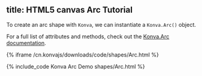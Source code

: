 title: HTML5 canvas Arc Tutorial
---

To create an arc shape with `Konva`, we can instantiate a `Konva.Arc()` object.

For a full list of attributes and methods, check out the [Konva.Arc documentation](/cn.konvajs/api/Konva.Arc.html).

{% iframe /cn.konvajs/downloads/code/shapes/Arc.html %}

{% include_code Konva Arc Demo shapes/Arc.html %}
